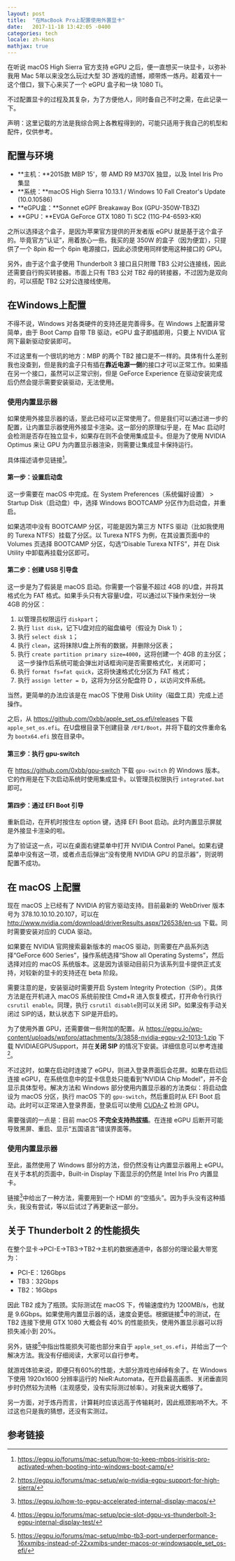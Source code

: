 ```yaml
---
layout: post
title:  "在MacBook Pro上配置使用外置显卡"
date:   2017-11-18 13:42:05 -0400
categories: tech
locale: zh-Hans
mathjax: true
---
```


在听说 macOS High Sierra 官方支持 eGPU 之后，便一直想买一块显卡，以弥补我用 Mac 5年以来没怎么玩过大型 3D 游戏的遗憾，顺带炼一炼丹。趁着双十一这个借口，狠下心来买了一个 eGPU 盒子和一块 1080 Ti。

不过配置显卡的过程及其复杂，为了方便他人，同时备自己不时之需，在此记录一下。

声明：这里记载的方法是我综合网上各教程得到的，可能只适用于我自己的机型和配件，仅供参考。

<!--more-->

## 配置与环境

- **主机：**2015款 MBP 15'，带 AMD R9 M370X 独显，以及 Intel Iris Pro 集显
- **系统：**macOS High Sierra 10.13.1 / Windows 10 Fall Creator's Update (10.0.10586)
- **eGPU盒：**Sonnet eGPF Breakaway Box (GPU-350W-TB3Z)
- **GPU：**EVGA GeForce GTX 1080 Ti SC2 (11G-P4-6593-KR)

之所以选择这个盒子，是因为苹果官方提供的开发者版 eGPU 就是基于这个盒子的。毕竟官方“认证”，用着放心一些。我买的是 350W 的盒子（因为便宜），只提供了一个 8pin 和一个 6pin 电源接口，因此必须使用同样使用这种接口的 GPU。

另外，由于这个盒子使用 Thunderbolt 3 接口且只附赠 TB3 公对公连接线，因此还需要自行购买转接器。市面上只有 TB3 公对 TB2 母的转接器，不过因为是双向的，可以搭配 TB2 公对公连接线使用。

## 在Windows上配置

不得不说，Windows 对各类硬件的支持还是完善得多。在 Windows 上配置非常简单，由于 Boot Camp 自带 TB 驱动，eGPU 盒子即插即用，只要上 NVIDIA 官网下最新驱动安装即可。

不过这里有一个很坑的地方：MBP 的两个 TB2 接口是不一样的。具体有什么差别我也没查到，但是我的盒子只有插在**靠近电源一侧**的接口才可以正常工作。如果插在另一个接口，虽然可以正常识别，但是 GeForce Experience 在驱动安装完成后仍然会提示需要安装驱动，无法使用。

### 使用内置显示器

如果使用外接显示器的话，至此已经可以正常使用了。但是我们可以通过进一步的配置，让内置显示器使用外接显卡渲染。这一部分的原理似乎是，在 Mac 启动时会检测是否存在独立显卡，如果存在则不会使用集成显卡。但是为了使用 NVIDIA Optimus 来让 GPU 为内置显示器渲染，则需要让集成显卡保持运行。

具体描述请参见链接[^1]。

#### 第一步：设置启动盘

这一步需要在 macOS 中完成。在 System Preferences（系统偏好设置） > Startup Disk（启动盘）中，选择 Windows BOOTCAMP 分区作为启动盘，并重启。

如果选项中没有 BOOTCAMP 分区，可能是因为第三方 NTFS 驱动（比如我使用的 Turexa NTFS）挂载了分区。以 Turexa NTFS 为例，在其设置页面中的 Volumes 页选择 BOOTCAMP 分区，勾选“Disable Turexa NTFS”，并在 Disk Utility 中卸载再挂载分区即可。

#### 第二步：创建 USB 引导盘

这一步是为了假装是 macOS 启动。你需要一个容量不超过 4GB 的U盘，并将其格式化为 FAT 格式。如果手头只有大容量U盘，可以通过以下操作来划分一块 4GB 的分区：

1. 以管理员权限运行 `diskpart`；
2. 执行 `list disk`，记下U盘对应的磁盘编号（假设为 Disk 1）；
3. 执行 `select disk 1`；
4. 执行 `clean`，这将抹除U盘上所有的数据，并删除分区表；
5. 执行 `create partition primary size=4000`，这将创建一个 4GB 的主分区；这一步操作后系统可能会弹出对话框询问是否需要格式化，关闭即可；
6. 执行 `format fs=fat quick`，这将快速格式化分区为 FAT 格式；
7. 执行 `assign letter = D`，这将为分区分配盘符 D ，以访问文件系统。

当然，更简单的办法应该是在 macOS 下使用 Disk Utility（磁盘工具）完成上述操作。

之后，从 <https://github.com/0xbb/apple_set_os.efi/releases> 下载 `apple_set_os.efi`。在U盘根目录下创建目录 `/EFI/Boot`，并将下载的文件重命名为 `bootx64.efi` 放在目录中。

#### 第三步：执行 gpu-switch

在 <https://github.com/0xbb/gpu-switch> 下载 `gpu-switch` 的 Windows 版本。它的作用是在下次启动系统时使用集成显卡。以管理员权限执行 `integrated.bat` 即可。

#### 第四步：通过 EFI Boot 引导

重新启动，在开机时按住左 option 键，选择 EFI Boot 启动。此时内置显示屏就是外接显卡渲染的啦。

为了验证这一点，可以在桌面右键菜单中打开 NVIDIA Control Panel。如果右键菜单中没有这一项，或者点击后弹出“没有使用 NVIDIA GPU 的显示器”，则说明配置不成功。

## 在 macOS 上配置

现在 macOS 上已经有了 NVIDIA 的官方驱动支持。目前最新的 WebDriver 版本号为 378.10.10.10.20.107，可以在 <http://www.nvidia.com/download/driverResults.aspx/126538/en-us> 下载。同时需要安装对应的 CUDA 驱动。

如果要在 NVIDIA 官网搜索最新版本的 macOS 驱动，则需要在产品系列选择“GeForce 600 Series”，操作系统选择“Show all Operating Systems”，然后选择对应的 macOS 系统版本。这是因为该驱动目前只为该系列显卡提供正式支持，对较新的显卡的支持还在 beta 阶段。

需要注意的是，安装驱动时需要开启 System Integrity Protection（SIP）。具体方法是在开机进入 macOS 系统前按住 Cmd+R 进入恢复模式，打开命令行执行 `csrutil enable`。同理，执行 `csrutil disable`则可以关闭 SIP。如果没有手动关闭过 SIP的话，默认状态下 SIP是开启的。

为了使用外置 GPU，还需要做一些附加的配置。从 <https://egpu.io/wp-content/uploads/wpforo/attachments/3/3858-nvidia-egpu-v2-1013-1.zip> 下载 NVIDIAEGPUSupport，并在**关闭 SIP** 的情况下安装。详细信息可以参考连接[^3]。

不过这时，如果在启动时连接了 eGPU，则进入登录界面后会花屏。如果在启动后连接 eGPU，在系统信息中的显卡信息处只能看到“NVIDIA Chip Model”，并不会显示具体型号。解决方法和 Windows 部分使用内置显示器的方法类似：将启动盘设为 macOS 分区，执行 macOS 下的 `gpu-switch`，然后重启时从 EFI Boot 启动。此时可以正常进入登录界面，登录后可以使用 [CUDA-Z](http://cuda-z.sourceforge.net/) 检测 GPU。

需要强调的一点是：目前 macOS **不完全支持热拔插**。在连接 eGPU 后断开可能导致黑屏、重启、显示“五国语言”错误界面等。

### 使用内置显示器

至此，虽然使用了 Windows 部分的方法，但仍然没有让内置显示器用上 eGPU。在关于本机的页面中，Built-in Display 下面显示的仍然是 Intel Iris Pro 内置显卡。

链接[^2]中给出了一种方法，需要用到一个 HDMI 的“空插头”。因为手头没有这种插头，我没有尝试，等以后试过了再更新这一部分。

## 关于 Thunderbolt 2 的性能损失

在整个显卡→PCI-E→TB3→TB2→主机的数据通道中，各部分的理论最大带宽为：

- PCI-E：126Gbps
- TB3：32Gbps
- TB2：16Gbps

因此 TB2 成为了瓶颈。实际测试在 macOS 下，传输速度约为 1200MB/s，也就是 9.6Gbps。如果使用内置显示器的话，速度会更低。根据链接[^4]中的测试，在 TB2 连接下使用 GTX 1080 大概会有 40% 的性能损失，使用外置显示器可以将损失减小到 20%。

另外，链接[^5]中指出性能损失可能也部分来自于 `apple_set_os.efi`，并给出了一个解决方法。我没有仔细阅读，大家可以自行参考。

就游戏体验来说，即便只有60%的性能，大部分游戏也绰绰有余了。在 Windows 下使用 1920x1600 分辨率运行的 NieR:Automata，在开启最高画质、关闭垂直同步时仍然较为流畅（主观感受，没有实际测过帧率）。对我来说大概够了。

另一方面，对于炼丹而言，计算耗时应该远高于传输耗时，因此瓶颈影响不大。不过这也只是我的猜想，还没有实测过。

## 参考链接

[^1]: <https://egpu.io/forums/mac-setup/how-to-keep-mbps-irisiris-pro-activated-when-booting-into-windows-boot-camp/>
[^2]: <https://egpu.io/how-to-egpu-accelerated-internal-display-macos/>
[^3]: <https://egpu.io/forums/mac-setup/wip-nvidia-egpu-support-for-high-sierra/>
[^4]: <https://egpu.io/forums/mac-setup/pcie-slot-dgpu-vs-thunderbolt-3-egpu-internal-display-test/>
[^5]: <https://egpu.io/forums/mac-setup/mbp-tb3-port-underperformance-16xxmibs-instead-of-22xxmibs-under-macos-or-windowsapple_set_os-efi/>

